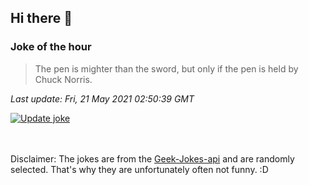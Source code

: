 ## Hi there 👋

### Joke of the hour
<!-- joke -->
>The pen is mighter than the sword, but only if the pen is held by Chuck Norris.
<!-- /joke -->

*Last update: Fri, 21 May 2021 02:50:39 GMT*

[![Update joke](https://github.com/nclskfm/nclskfm/actions/workflows/joke.yml/badge.svg)](https://github.com/nclskfm/nclskfm/actions/workflows/joke.yml)

<br><br>
Disclaimer: The jokes are from the [Geek-Jokes-api](https://github.com/sameerkumar18/geek-joke-api) and are randomly selected. That's why they are unfortunately often not funny. :D
